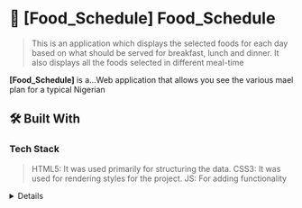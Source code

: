 

# 📖 [Food_Schedule] <a name="">Food_Schedule</a>

> This is an application which displays the selected foods for each day based on what should be served for breakfast, lunch and dinner. It also displays all the foods selected in different meal-time

**[Food_Schedule]** is a...Web application that allows you see the various mael plan for a typical Nigerian

## 🛠 Built With <a name="vanilla_javaScript"></a>

### Tech Stack <a name="HTML5,CSS3,Vanilla_JavaScript"></a>

> HTML5: It was used primarily for structuring the data.
  CSS3: It was used for  rendering styles for the project.
  JS: For adding functionality

<details>
 

<!-- Features -->

### Key Features <a name="key-features"></a>

> Describe between 1-3 key features of the application.

- **[key_feature_1]**
- **[key_feature_2]**
- **[key_feature_3]**

<p align="right">(<a href="#readme-top">back to top</a>)</p>

<!-- LIVE DEMO -->

## 🚀 Live Demo <a name="Food-schedule"></a>

> Add a link to your deployed project.

- [Live Demo Link]( https://diamondnath07.github.io/food-schedule/)

<p align="right">(<a href="#readme-top">back to top</a>)</p>

<!-- GETTING STARTED -->

## 💻 Getting Started <a name="getting-started"></a>

> Clone this repo using  https://github.com/DiamondNath07/food-schedule.git

### Prerequisites

In order to run this project you need:
```
- Install Vs studio code or any text editor of your choice
- clone the repository using git bash or you favourite command line
- view via live server
```



<p align="right">(<a href="#readme-top">back to top</a>)</p>

<!-- AUTHORS -->


## Author

👤 **Diamond Nathaniel I**

- GitHub: [@DiamondNath07](https://github.com/DiamondNath07)
- Twitter: [@DiamondNath07](https://twitter.com/@diamondNath07)
- LinkedIn: [Diamond Nathaniel I](https://linkedin.com/in/diamond-nathaniel-6b664b245)


<p align="right">(<a href="#readme-top">back to top</a>)</p>



<p align="right">(<a href="#readme-top">back to top</a>)</p>

<!-- LICENSE -->

## 📝 License <a name="license"></a>

This project is [MIT](./LICENSE) licensed.

_NOTE: we recommend using the [MIT license](https://choosealicense.com/licenses/mit/) - you can set it up quickly by [using templates available on GitHub](https://docs.github.com/en/communities/setting-up-your-project-for-healthy-contributions/adding-a-license-to-a-repository). You can also use [any other license](https://choosealicense.com/licenses/) if you wish._

<p align="right">(<a href="#readme-top">back to top</a>)</p>